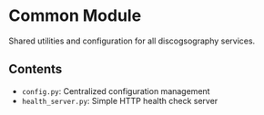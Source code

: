 # Common Module

Shared utilities and configuration for all discogsography services.

## Contents

- `config.py`: Centralized configuration management
- `health_server.py`: Simple HTTP health check server
